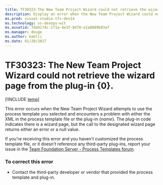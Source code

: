 ```yaml
---
title: TF30323-The New Team Project Wizard could not retrieve the wizard page from the plug-in {0}. | VSTS & TFS
description: Display an error when the New Team Project Wizard could not retrieve the wizard page from the plug-in.
ms.prod: visual-studio-tfs-dev14
ms.technology: vs-devops-wit
ms.assetid: 7dd4174c-171a-4e3f-8470-e1a8089b93af
ms.manager: douge
ms.author: kaelli
ms.date: 01/20/2017
---
```


# TF30323: The New Team Project Wizard could not retrieve the wizard page from the plug-in {0}.

[!INCLUDE [temp](../../_shared/dev15-version-header.md)]

This error occurs when the New Team Project Wizard attempts to use the process template you selected and encounters a problem with either the XML in the process template file or the plug-in {*name*}. The plug-in code indicates there is a wizard page, but the call to the designated wizard page returns either an error or a null value.  
  
 If you're receiving this error and you haven't customized the process template file, or it doesn't reference any third-party plug-ins, report your issue in the [Team Foundation Server - Process Templates forum](http://social.msdn.microsoft.com/Forums/home?forum=tfsprocess).  
  
### To correct this error  
  
-   Contact the third-party developer or vendor that provided the process template and plug-in.